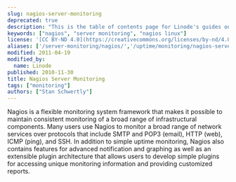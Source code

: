 ```yaml
---
slug: nagios-server-monitoring
deprecated: true
description: "This is the table of contents page for Linode's guides on how to install and configure Nagios, a web application that monitors apps, servers, and websites."
keywords: ["nagios", "server monitoring", "nagios linux"]
license: '[CC BY-ND 4.0](https://creativecommons.org/licenses/by-nd/4.0)'
aliases: ['/server-monitoring/nagios/','/uptime/monitoring/nagios-server-monitoring/']
modified: 2011-04-19
modified_by:
  name: Linode
published: 2010-11-30
title: Nagios Server Monitoring
tags: ["monitoring"]
authors: ["Stan Schwertly"]
---
```


Nagios is a flexible monitoring system framework that makes it possible to maintain consistent monitoring of a broad range of infrastructural components. Many users use Nagios to monitor a broad range of network services over protocols that include SMTP and POP3 (email), HTTP (web), ICMP (ping), and SSH. In addition to simple uptime monitoring, Nagios also contains features for advanced notification and graphing as well as an extensible plugin architecture that allows users to develop simple plugins for accessing unique monitoring information and providing customized reports.
